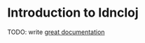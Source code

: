 # Introduction to ldncloj

TODO: write [great documentation](http://jacobian.org/writing/great-documentation/what-to-write/)
